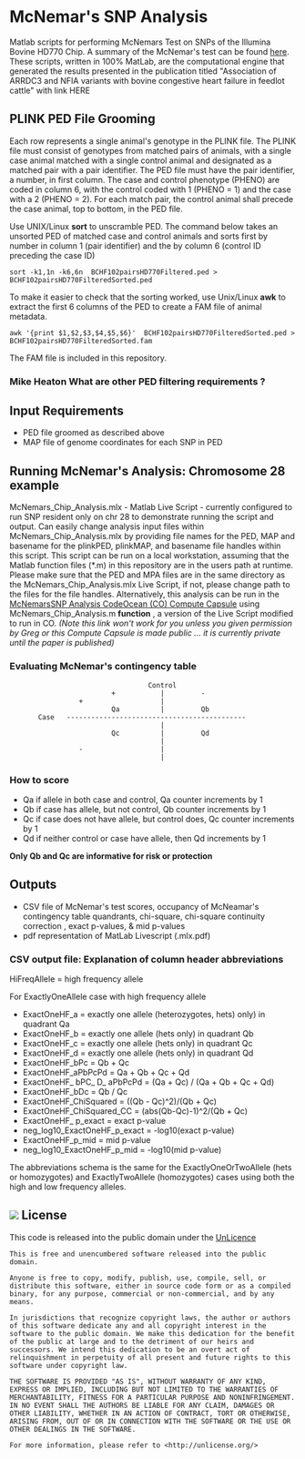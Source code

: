 # McNemar's SNP Analysis
Matlab scripts for performing McNemars Test on SNPs of the Illumina Bovine HD770 Chip. A summary of the McNemar's test can be found [here](https://en.wikipedia.org/wiki/McNemar%27s_test).  These scripts, written in 100% MatLab, are the computational engine that generated the results presented in the publication titled "Association of ARRDC3 and NFIA variants with bovine congestive heart failure in feedlot cattle" with link HERE
 
##  PLINK PED File Grooming
Each row represents a single animal's genotype in the PLINK file. The PLINK file must consist of genotypes from matched pairs of animals, with a single case animal matched with a single control animal and designated as a matched pair with a pair identifier.  The PED file must have the pair identifier, a number, in first column. The case and control phenotype (PHENO) are coded in column 6, with the  control coded with 1 (PHENO = 1) and the case with a 2 (PHENO = 2). For each match pair, the control animal shall precede the case animal, top to bottom, in the PED file.    

Use UNIX/Linux **sort** to unscramble PED. The command below takes an unsorted PED of matched case and control animals and sorts first by number in column 1 (pair identifier) and the by column 6 (control ID preceding the case ID)

`sort -k1,1n -k6,6n  BCHF102pairsHD770Filtered.ped > BCHF102pairsHD770FilteredSorted.ped`

To make it easier to check that the sorting worked, use Unix/Linux **awk** to extract the first 6 columns of the PED to create a FAM file of animal metadata.

`awk '{print $1,$2,$3,$4,$5,$6}'  BCHF102pairsHD770FilteredSorted.ped >  BCHF102pairsHD770FilteredSorted.fam`

The FAM file is included in this repository.

### Mike Heaton What are other PED filtering requirements ?
 
## Input Requirements
* PED file groomed as described above
* MAP file of genome coordinates for each SNP in PED

## Running McNemar's Analysis: Chromosome 28 example
McNemars\_Chip\_Analysis.mlx - Matlab Live Script - currently configured to run SNP resident only on chr 28 to demonstrate running the script and output. Can easily change analysis input files within McNemars\_Chip\_Analysis.mlx by providing file names for the PED, MAP and basename for the  plinkPED, plinkMAP, and basename file handles within this script. This script can be run on a local workstation, assuming that the Matlab function files (*.m) in this repository are in the users path at runtime. Please make sure that the PED and MPA files are in the same directory as the McNemars\_Chip\_Analysis.mlx Live Script, if not, please change path to the files for the file handles. Alternatively, this analysis can be run in the [McNemarsSNP Analysis CodeOcean (CO) Compute Capsule](https://codeocean.com/capsule/0870729/tree) using McNemars\_Chip\_Analysis.m **function** , a version of the Live Script modified to run in CO. *(Note this link won't work for you unless you given permission by Greg or this Compute Capsule is made public ... it is currently private until the paper is published)*
###  Evaluating McNemar's contingency table


                                      Control
                             +           |         -
                     +                   |
                             Qa          |         Qb
           Case   --------------------------------------------
                                         |
                             Qc          |         Qd
                                         |
                     -                   |
                                         |



### How to score
* Qa if allele in both case and control, Qa counter increments by 1
* Qb if case has allele, but not control, Qb counter increments by 1
* Qc if case does not have allele, but control does, Qc counter increments by 1
* Qd if neither control or case have allele, then Qd increments by 1

**Only Qb and Qc are informative for risk or protection**


## Outputs
* CSV file of McNemar's test scores, occupancy of McNeamar's contingency table quandrants,  chi-square, chi-square continuity correction , exact p-values, & mid p-values
* pdf representation of MatLab Livescript (.mlx.pdf) 


### CSV output file: Explanation of column header abbreviations

HiFreqAllele = high frequency allele

For ExactlyOneAllele case with high frequency allele

* ExactOneHF_a = exactly one allele (heterozygotes, hets) only) in quadrant Qa  
* ExactOneHF_b = exactly one allele (hets only) in quadrant Qb
* ExactOneHF_c = exactly one allele (hets only) in quadrant Qc
* ExactOneHF_d = exactly one allele (hets only) in quadrant Qd
* ExactOneHF_bPc = Qb + Qc
* ExactOneHF_aPbPcPd = Qa + Qb + Qc + Qd
* ExactOneHF_ bPC_ D_ aPbPcPd = (Qa + Qc) / (Qa + Qb + Qc + Qd)
* ExactOneHF_bDc = Qb / Qc
* ExactOneHF_ChiSquared = ((Qb - Qc)^2)/(Qb + Qc)
* ExactOneHF\_ChiSquared_CC =  (abs(Qb-Qc)-1)^2/(Qb + Qc)
* ExactOneHF\_ p\_exact =  exact p-value
* neg\_log10\_ExactOneHF\_p_exact =  -log10(exact p-value)
* ExactOneHF\_p\_mid = mid p-value
* neg\_log10\_ExactOneHF\_p\_mid =  -log10(mid p-value)

The abbreviations schema is the same for the ExactlyOneOrTwoAllele (hets or homozygotes) and ExactlyTwoAllele (homozygotes) cases using both the high and low frequency alleles.


##  ![](https://unlicense.org/pd-icon.png) License
This code is released into the public domain under the [UnLicence](https://unlicense.org) 

	This is free and unencumbered software released into the public domain.
	
	Anyone is free to copy, modify, publish, use, compile, sell, or
	distribute this software, either in source code form or as a compiled
	binary, for any purpose, commercial or non-commercial, and by any
	means.
	
	In jurisdictions that recognize copyright laws, the author or authors
	of this software dedicate any and all copyright interest in the
	software to the public domain. We make this dedication for the benefit
	of the public at large and to the detriment of our heirs and
	successors. We intend this dedication to be an overt act of
	relinquishment in perpetuity of all present and future rights to this
	software under copyright law.
	
	THE SOFTWARE IS PROVIDED "AS IS", WITHOUT WARRANTY OF ANY KIND,
	EXPRESS OR IMPLIED, INCLUDING BUT NOT LIMITED TO THE WARRANTIES OF
	MERCHANTABILITY, FITNESS FOR A PARTICULAR PURPOSE AND NONINFRINGEMENT.
	IN NO EVENT SHALL THE AUTHORS BE LIABLE FOR ANY CLAIM, DAMAGES OR
	OTHER LIABILITY, WHETHER IN AN ACTION OF CONTRACT, TORT OR OTHERWISE,
	ARISING FROM, OUT OF OR IN CONNECTION WITH THE SOFTWARE OR THE USE OR
	OTHER DEALINGS IN THE SOFTWARE.
	
	For more information, please refer to <http://unlicense.org/>
 
